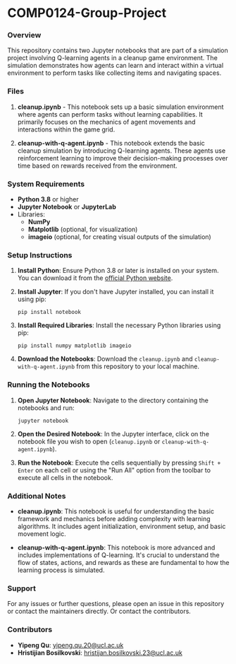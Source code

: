 # COMP0124-Group-Project

### Overview
This repository contains two Jupyter notebooks that are part of a simulation project involving Q-learning agents in a cleanup game environment. The simulation demonstrates how agents can learn and interact within a virtual environment to perform tasks like collecting items and navigating spaces.

### Files
1. **cleanup.ipynb** - This notebook sets up a basic simulation environment where agents can perform tasks without learning capabilities. It primarily focuses on the mechanics of agent movements and interactions within the game grid.

2. **cleanup-with-q-agent.ipynb** - This notebook extends the basic cleanup simulation by introducing Q-learning agents. These agents use reinforcement learning to improve their decision-making processes over time based on rewards received from the environment.

### System Requirements
- **Python 3.8** or higher
- **Jupyter Notebook** or **JupyterLab**
- Libraries:
  - **NumPy**
  - **Matplotlib** (optional, for visualization)
  - **imageio** (optional, for creating visual outputs of the simulation)

### Setup Instructions
1. **Install Python**: Ensure Python 3.8 or later is installed on your system. You can download it from the [official Python website](https://www.python.org/downloads/).

2. **Install Jupyter**: If you don't have Jupyter installed, you can install it using pip:
   ```
   pip install notebook
   ```

3. **Install Required Libraries**: Install the necessary Python libraries using pip:
   ```
   pip install numpy matplotlib imageio
   ```

4. **Download the Notebooks**: Download the `cleanup.ipynb` and `cleanup-with-q-agent.ipynb` from this repository to your local machine.

### Running the Notebooks
1. **Open Jupyter Notebook**: Navigate to the directory containing the notebooks and run:
   ```
   jupyter notebook
   ```

2. **Open the Desired Notebook**: In the Jupyter interface, click on the notebook file you wish to open (`cleanup.ipynb` or `cleanup-with-q-agent.ipynb`).

3. **Run the Notebook**: Execute the cells sequentially by pressing `Shift + Enter` on each cell or using the "Run All" option from the toolbar to execute all cells in the notebook.

### Additional Notes
- **cleanup.ipynb**: This notebook is useful for understanding the basic framework and mechanics before adding complexity with learning algorithms. It includes agent initialization, environment setup, and basic movement logic.

- **cleanup-with-q-agent.ipynb**: This notebook is more advanced and includes implementations of Q-learning. It's crucial to understand the flow of states, actions, and rewards as these are fundamental to how the learning process is simulated.

### Support
For any issues or further questions, please open an issue in this repository or contact the maintainers directly. Or contact the contributors.

### Contributors
- **Yipeng Qu**: [yipeng.qu.20@ucl.ac.uk](mailto:yipeng.qu.20@ucl.ac.uk)
- **Hristijian Bosilkovski**: [hristijan.bosilkovski.23@ucl.ac.uk](mailto:hristijan.bosilkovski.23@ucl.ac.uk)